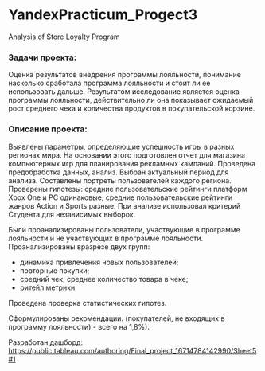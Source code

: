 # YandexPracticum_Progect3
Analysis of Store Loyalty Program


### Задачи проекта:
Оценка результатов внедрения программы лояльности, понимание насколько сработала программа лояльности и стоит ли ее использовать дальше.
Результатом исследование является оценка программы лояльности, действительно ли она показывает ожидаемый рост среднего чека и количества продуктов в покупательской корзине.


### Описание проекта:
Выявлены параметры, определяющие успешность игры в разных регионах мира. На основании этого подготовлен отчет для магазина компьютерных игр для планирования рекламных кампаний. Проведена предобработка данных, анализ. Выбран актуальный период для анализа. Составлены портреты пользователей каждого региона. Проверены гипотезы: средние пользовательские рейтинги платформ Xbox One и PC одинаковые; средние пользовательские рейтинги жанров Action и Sports разные. При анализе использовал критерий Студента для независимых выборок.

Были проанализированы пользователи, участвующие в программе лояльности и не участвующих в программе лояльности. 
Проанализированы вразрезе двух групп:
 - динамика привлечения новых пользователей;
 - повторные покупки;
 - средний чек, среднее количество товара в чеке;
 - ритейл метрики.

Проведена проверка статистических гипотез.

Сформулированы рекомендации.
(покупателей, не входящих в программу лояльности) - всего на 1,8%).

Разработан дашборд: 
https://public.tableau.com/authoring/Final_project_16714784142990/Sheet5#1
